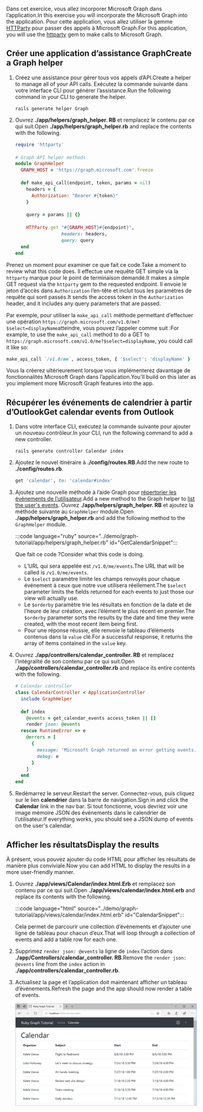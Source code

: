 <!-- markdownlint-disable MD002 MD041 -->

<span data-ttu-id="063c7-101">Dans cet exercice, vous allez incorporer Microsoft Graph dans l’application.</span><span class="sxs-lookup"><span data-stu-id="063c7-101">In this exercise you will incorporate the Microsoft Graph into the application.</span></span> <span data-ttu-id="063c7-102">Pour cette application, vous allez utiliser la gemme [HTTParty](https://github.com/jnunemaker/httparty) pour passer des appels à Microsoft Graph.</span><span class="sxs-lookup"><span data-stu-id="063c7-102">For this application, you will use the [httparty](https://github.com/jnunemaker/httparty) gem to make calls to Microsoft Graph.</span></span>

## <a name="create-a-graph-helper"></a><span data-ttu-id="063c7-103">Créer une application d’assistance Graph</span><span class="sxs-lookup"><span data-stu-id="063c7-103">Create a Graph helper</span></span>

1. <span data-ttu-id="063c7-104">Créez une assistance pour gérer tous vos appels d’API.</span><span class="sxs-lookup"><span data-stu-id="063c7-104">Create a helper to manage all of your API calls.</span></span> <span data-ttu-id="063c7-105">Exécutez la commande suivante dans votre interface CLI pour générer l’assistance.</span><span class="sxs-lookup"><span data-stu-id="063c7-105">Run the following command in your CLI to generate the helper.</span></span>

    ```Shell
    rails generate helper Graph
    ```

1. <span data-ttu-id="063c7-106">Ouvrez **./app/helpers/graph_helper. RB** et remplacez le contenu par ce qui suit.</span><span class="sxs-lookup"><span data-stu-id="063c7-106">Open **./app/helpers/graph_helper.rb** and replace the contents with the following.</span></span>

    ```ruby
    require 'httparty'

    # Graph API helper methods
    module GraphHelper
      GRAPH_HOST = 'https://graph.microsoft.com'.freeze

      def make_api_call(endpoint, token, params = nil)
        headers = {
          Authorization: "Bearer #{token}"
        }

        query = params || {}

        HTTParty.get "#{GRAPH_HOST}#{endpoint}",
                     headers: headers,
                     query: query
      end
    end
    ```

<span data-ttu-id="063c7-107">Prenez un moment pour examiner ce que fait ce code.</span><span class="sxs-lookup"><span data-stu-id="063c7-107">Take a moment to review what this code does.</span></span> <span data-ttu-id="063c7-108">Il effectue une requête GET simple via la `httparty` marque pour le point de terminaison demandé.</span><span class="sxs-lookup"><span data-stu-id="063c7-108">It makes a simple GET request via the `httparty` gem to the requested endpoint.</span></span> <span data-ttu-id="063c7-109">Il envoie le jeton d’accès dans `Authorization` l’en-tête et inclut tous les paramètres de requête qui sont passés.</span><span class="sxs-lookup"><span data-stu-id="063c7-109">It sends the access token in the `Authorization` header, and it includes any query parameters that are passed.</span></span>

<span data-ttu-id="063c7-110">Par exemple, pour utiliser la `make_api_call` méthode permettant d’effectuer une opération `https://graph.microsoft.com/v1.0/me?$select=displayName`atteindre, vous pouvez l’appeler comme suit :</span><span class="sxs-lookup"><span data-stu-id="063c7-110">For example, to use the `make_api_call` method to do a GET to `https://graph.microsoft.com/v1.0/me?$select=displayName`, you could call it like so:</span></span>

```ruby
make_api_call `/v1.0/me`, access_token, { '$select': 'displayName' }
```

<span data-ttu-id="063c7-111">Vous la créerez ultérieurement lorsque vous implémenterez davantage de fonctionnalités Microsoft Graph dans l’application.</span><span class="sxs-lookup"><span data-stu-id="063c7-111">You'll build on this later as you implement more Microsoft Graph features into the app.</span></span>

## <a name="get-calendar-events-from-outlook"></a><span data-ttu-id="063c7-112">Récupérer les événements de calendrier à partir d’Outlook</span><span class="sxs-lookup"><span data-stu-id="063c7-112">Get calendar events from Outlook</span></span>

1. <span data-ttu-id="063c7-113">Dans votre interface CLI, exécutez la commande suivante pour ajouter un nouveau contrôleur.</span><span class="sxs-lookup"><span data-stu-id="063c7-113">In your CLI, run the following command to add a new controller.</span></span>

    ```Shell
    rails generate controller Calendar index
    ```

1. <span data-ttu-id="063c7-114">Ajoutez le nouvel itinéraire à **./config/routes.RB**.</span><span class="sxs-lookup"><span data-stu-id="063c7-114">Add the new route to **./config/routes.rb**.</span></span>

    ```ruby
    get 'calendar', to: 'calendar#index'
    ```

1. <span data-ttu-id="063c7-115">Ajoutez une nouvelle méthode à l’aide Graph pour [répertorier les événements de l’utilisateur](/graph/api/user-list-events?view=graph-rest-1.0).</span><span class="sxs-lookup"><span data-stu-id="063c7-115">Add a new method to the Graph helper to [list the user's events](/graph/api/user-list-events?view=graph-rest-1.0).</span></span> <span data-ttu-id="063c7-116">Ouvrez **./app/helpers/graph_helper. RB** et ajoutez la méthode suivante au `GraphHelper` module.</span><span class="sxs-lookup"><span data-stu-id="063c7-116">Open **./app/helpers/graph_helper.rb** and add the following method to the `GraphHelper` module.</span></span>

    :::code language="ruby" source="../demo/graph-tutorial/app/helpers/graph_helper.rb" id="GetCalendarSnippet":::

    <span data-ttu-id="063c7-117">Que fait ce code ?</span><span class="sxs-lookup"><span data-stu-id="063c7-117">Consider what this code is doing.</span></span>

    - <span data-ttu-id="063c7-118">L’URL qui sera appelée est `/v1.0/me/events`.</span><span class="sxs-lookup"><span data-stu-id="063c7-118">The URL that will be called is `/v1.0/me/events`.</span></span>
    - <span data-ttu-id="063c7-119">Le `$select` paramètre limite les champs renvoyés pour chaque événement à ceux que notre vue utilisera réellement.</span><span class="sxs-lookup"><span data-stu-id="063c7-119">The `$select` parameter limits the fields returned for each events to just those our view will actually use.</span></span>
    - <span data-ttu-id="063c7-120">Le `$orderby` paramètre trie les résultats en fonction de la date et de l’heure de leur création, avec l’élément le plus récent en premier.</span><span class="sxs-lookup"><span data-stu-id="063c7-120">The `$orderby` parameter sorts the results by the date and time they were created, with the most recent item being first.</span></span>
    - <span data-ttu-id="063c7-121">Pour une réponse réussie, elle renvoie le tableau d’éléments contenus dans la `value` clé.</span><span class="sxs-lookup"><span data-stu-id="063c7-121">For a successful response, it returns the array of items contained in the `value` key.</span></span>

1. <span data-ttu-id="063c7-122">Ouvrez **./app/controllers/calendar_controller. RB** et remplacez l’intégralité de son contenu par ce qui suit.</span><span class="sxs-lookup"><span data-stu-id="063c7-122">Open **./app/controllers/calendar_controller.rb** and replace its entire contents with the following.</span></span>

    ```ruby
    # Calendar controller
    class CalendarController < ApplicationController
      include GraphHelper

      def index
        @events = get_calendar_events access_token || []
        render json: @events
      rescue RuntimeError => e
        @errors = [
          {
            message: 'Microsoft Graph returned an error getting events.',
            debug: e
          }
        ]
      end
    end
    ```

1. <span data-ttu-id="063c7-123">Redémarrez le serveur.</span><span class="sxs-lookup"><span data-stu-id="063c7-123">Restart the server.</span></span> <span data-ttu-id="063c7-124">Connectez-vous, puis cliquez sur le lien **calendrier** dans la barre de navigation.</span><span class="sxs-lookup"><span data-stu-id="063c7-124">Sign in and click the **Calendar** link in the nav bar.</span></span> <span data-ttu-id="063c7-125">Si tout fonctionne, vous devriez voir une image mémoire JSON des événements dans le calendrier de l’utilisateur.</span><span class="sxs-lookup"><span data-stu-id="063c7-125">If everything works, you should see a JSON dump of events on the user's calendar.</span></span>

## <a name="display-the-results"></a><span data-ttu-id="063c7-126">Afficher les résultats</span><span class="sxs-lookup"><span data-stu-id="063c7-126">Display the results</span></span>

<span data-ttu-id="063c7-127">À présent, vous pouvez ajouter du code HTML pour afficher les résultats de manière plus conviviale.</span><span class="sxs-lookup"><span data-stu-id="063c7-127">Now you can add HTML to display the results in a more user-friendly manner.</span></span>

1. <span data-ttu-id="063c7-128">Ouvrez **./app/views/Calendar/index.html.Erb** et remplacez son contenu par ce qui suit.</span><span class="sxs-lookup"><span data-stu-id="063c7-128">Open **./app/views/calendar/index.html.erb** and replace its contents with the following.</span></span>

    :::code language="html" source="../demo/graph-tutorial/app/views/calendar/index.html.erb" id="CalendarSnippet":::

    <span data-ttu-id="063c7-129">Cela permet de parcourir une collection d’événements et d’ajouter une ligne de tableau pour chacun d’eux.</span><span class="sxs-lookup"><span data-stu-id="063c7-129">That will loop through a collection of events and add a table row for each one.</span></span>

1. <span data-ttu-id="063c7-130">Supprimez `render json: @events` la ligne de `index` l’action dans **./app/Controllers/calendar_controller. RB**.</span><span class="sxs-lookup"><span data-stu-id="063c7-130">Remove the `render json: @events` line from the `index` action in **./app/controllers/calendar_controller.rb**.</span></span>

1. <span data-ttu-id="063c7-131">Actualisez la page et l’application doit maintenant afficher un tableau d’événements.</span><span class="sxs-lookup"><span data-stu-id="063c7-131">Refresh the page and the app should now render a table of events.</span></span>

    ![Capture d’écran du tableau des événements](./images/add-msgraph-01.png)
